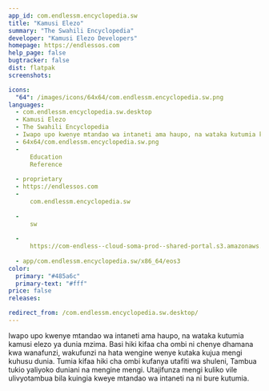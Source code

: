 ```yaml
---
app_id: com.endlessm.encyclopedia.sw
title: "Kamusi Elezo"
summary: "The Swahili Encyclopedia"
developer: "Kamusi Elezo Developers"
homepage: https://endlessos.com
help_page: false
bugtracker: false
dist: flatpak
screenshots:

icons:
  "64": /images/icons/64x64/com.endlessm.encyclopedia.sw.png
languages:
  - com.endlessm.encyclopedia.sw.desktop
  - Kamusi Elezo
  - The Swahili Encyclopedia
  - Iwapo upo kwenye mtandao wa intaneti ama haupo, na wataka kutumia kamusi elezo ya dunia mzima. Basi hiki kifaa cha ombi ni chenye dhamana kwa wanafunzi, wakufunzi na hata wengine wenye kutaka kujua mengi kuhusu dunia. Tumia kifaa hiki cha ombi kufanya utafiti wa shuleni, Tambua tukio yaliyoko duniani na mengine mengi. Utajifunza mengi kuliko vile ulivyotambua bila kuingia kweye mtandao wa intaneti na ni bure kutumia.
  - 64x64/com.endlessm.encyclopedia.sw.png
  - 
      Education
      Reference
    
  - proprietary
  - https://endlessos.com
  - 
      com.endlessm.encyclopedia.sw
    
  - 
      sw
    
  - 
      https://com-endless--cloud-soma-prod--shared-portal.s3.amazonaws.com/app.795.appCenterThumbnail.a26c486e-3ab9-448f-b485-204aca7f3ddb_201808071728372424.jpg
    
  - app/com.endlessm.encyclopedia.sw/x86_64/eos3
color:
  primary: "#485a6c"
  primary-text: "#fff"
price: false
releases:

redirect_from: /com.endlessm.encyclopedia.sw.desktop/
---
```


<p>Iwapo upo kwenye mtandao wa intaneti ama haupo, na wataka kutumia kamusi elezo ya dunia mzima. Basi hiki kifaa cha ombi ni chenye dhamana kwa wanafunzi, wakufunzi na hata wengine wenye kutaka kujua mengi kuhusu dunia. Tumia kifaa hiki cha ombi kufanya utafiti wa shuleni, Tambua tukio yaliyoko duniani na mengine mengi. Utajifunza mengi kuliko vile ulivyotambua bila kuingia kweye mtandao wa intaneti na ni bure kutumia.</p>